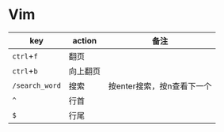 # Vim
key | action | 备注
-- | -- | --
`ctrl`+`f` | 翻页 | 
`ctrl`+`b` | 向上翻页 | 
`/search_word` | 搜索 | 按enter搜索，按n查看下一个
`^` | 行首
`$` | 行尾
